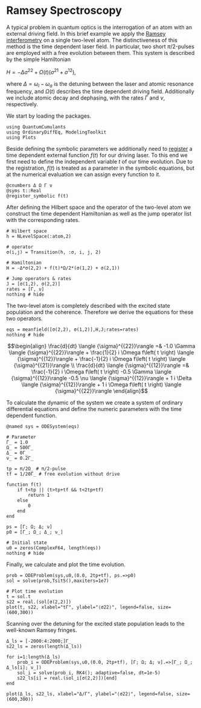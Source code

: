 # Ramsey Spectroscopy

A typical problem in quantum optics is the interrogation of an atom with an external driving field. In this brief example we apply the [Ramsey interferometry](https://en.wikipedia.org/wiki/Ramsey_interferometry) on a single two-level atom. The distinctiveness of this method is the time dependent laser field. In particular, two short $\pi/2$-pulses are employed with a free evolution between them.
This system is described by the simple Hamiltonian

$H = - \Delta \sigma^{22} +  \Omega(t) (\sigma^{21} + \sigma^{12}),$

where $\Delta = \omega_l - \omega_a$ is the detuning between the laser and atomic resonance frequency, and $\Omega(t)$ describes the time dependent driving field. Additionally we include atomic decay and dephasing, with the rates $\Gamma$ and $\nu$, respectively.

We start by loading the packages.


```@example ramsey
using QuantumCumulants
using OrdinaryDiffEq, ModelingToolkit
using Plots
```

Beside defining the symbolic parameters we additionally need to [register](https://mtk.sciml.ai/stable/tutorials/ode_modeling/#Specifying-a-time-variable-forcing-function) a time dependent external function $f(t)$ for our driving laser. To this end we first need to define the independent variable $t$ of our time evolution. Due to the registration, $f(t)$ is treated as a parameter in the symbolic equations, but at the numerical evaluation we can assign every function to it.


```@example ramsey
@cnumbers Δ Ω Γ ν
@syms t::Real
@register_symbolic f(t)
```

After defining the Hilbert space and the operator of the two-level atom we construct the time dependent Hamiltonian as well as the jump operator list with the corresponding rates.


```@example ramsey
# Hilbert space
h = NLevelSpace(:atom,2)

# operator
σ(i,j) = Transition(h, :σ, i, j, 2)

# Hamiltonian
H = -Δ*σ(2,2) + f(t)*Ω/2*(σ(1,2) + σ(2,1))

# Jump operators & rates
J = [σ(1,2), σ(2,2)]
rates = [Γ, ν]
nothing # hide
```

The two-level atom is completely described with the excited state population and the coherence. Therefore we derive the equations for these two operators.


```@example ramsey
eqs = meanfield([σ(2,2), σ(1,2)],H,J;rates=rates)
nothing # hide
```

```math
\begin{align}
\frac{d}{dt} \langle {\sigma}^{{22}}\rangle  =& -1.0 \Gamma \langle {\sigma}^{{22}}\rangle  + \frac{1}{2} i \Omega f\left( t \right) \langle {\sigma}^{{12}}\rangle  + \frac{-1}{2} i \Omega f\left( t \right) \langle {\sigma}^{{21}}\rangle  \\
\frac{d}{dt} \langle {\sigma}^{{12}}\rangle  =& \frac{-1}{2} i \Omega f\left( t \right) -0.5 \Gamma \langle {\sigma}^{{12}}\rangle  -0.5 \nu \langle {\sigma}^{{12}}\rangle  + 1 i \Delta \langle {\sigma}^{{12}}\rangle  + 1 i \Omega f\left( t \right) \langle {\sigma}^{{22}}\rangle
\end{align}
```

To calculate the dynamic of the system we create a system of ordinary differential equations and define the numeric parameters with the time dependent function.


```@example ramsey
@named sys = ODESystem(eqs)

# Parameter
Γ_ = 1.0
Ω_ = 500Γ_
Δ_ = 0Γ_
ν_ = 0.2Γ_

tp = π/2Ω_ # π/2-pulse
tf = 1/20Γ_ # free evolution without drive

function f(t)
    if t<tp || (t>tp+tf && t<2tp+tf)
        return 1
    else
        0
    end
end    

ps = [Γ; Ω; Δ; ν]
p0 = [Γ_; Ω_; Δ_; ν_]

# Initial state
u0 = zeros(ComplexF64, length(eqs))
nothing # hide
```

Finally, we calculate and plot the time evolution.


```@example ramsey
prob = ODEProblem(sys,u0,(0.0, 2tp+tf), ps.=>p0)
sol = solve(prob,Tsit5(),maxiters=1e7)

# Plot time evolution
t = sol.t
s22 = real.(sol[σ(2,2)])
plot(t, s22, xlabel="tΓ", ylabel="⟨σ22⟩", legend=false, size=(600,300))
```


Scanning over the detuning for the excited state population leads to the well-known Ramsey fringes.


```@example ramsey
Δ_ls = [-2000:4:2000;]Γ_
s22_ls = zeros(length(Δ_ls))

for i=1:length(Δ_ls)
    prob_i = ODEProblem(sys,u0,(0.0, 2tp+tf), [Γ; Ω; Δ; ν].=>[Γ_; Ω_; Δ_ls[i]; ν_])
    sol_i = solve(prob_i, RK4(); adaptive=false, dt=1e-5)
    s22_ls[i] = real.(sol_i[σ(2,2)])[end]
end

plot(Δ_ls, s22_ls, xlabel="Δ/Γ", ylabel="⟨σ22⟩", legend=false, size=(600,300))
```
